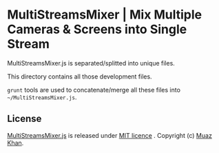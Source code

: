 # MultiStreamsMixer | Mix Multiple Cameras & Screens into Single Stream

MultiStreamsMixer.js is separated/splitted into unique files.

This directory contains all those development files.

`grunt` tools are used to concatenate/merge all these files into `~/MultiStreamsMixer.js`.

## License

[MultiStreamsMixer.js](https://github.com/muaz-khan/MultiStreamsMixer) is released under [MIT licence](https://www.webrtc-experiment.com/licence/) . Copyright (c) [Muaz Khan](http://www.MuazKhan.com/).
